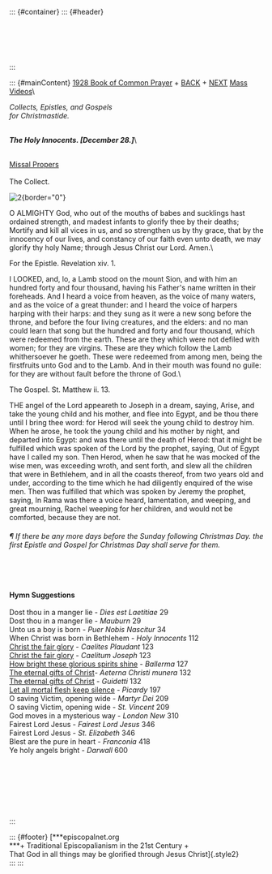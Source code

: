 ::: {#container}
::: {#header}
#  
:::

::: {#mainContent}
[1928 Book of Common Prayer](../index.html) + [BACK](stjohn.html) +
[NEXT](christmas1.html) [Mass
Videos](http://www.episcopalnet.org/DBS/Sedona/Sacraments/MassStream.html)\

*Collects, Epistles, and Gospels\
for Christmastide.*

*\
**The Holy Innocents. \[December 28.\]***\

[](../readings/ChristmasHolyInnocents.html#anchor1401812)\
[Missal Propers](Missal/Dec28.html)
[](http://www.episcopalnet.org/DBS/DOR.html#anchor1129459)\
\
The Collect.

![2](http://stats.superstats.com/b/ss/DAVIDMCMANNES/1){border="0"}

O ALMIGHTY God, who out of the mouths of babes and sucklings hast
ordained strength, and madest infants to glorify thee by their deaths;
Mortify and kill all vices in us, and so strengthen us by thy grace,
that by the innocency of our lives, and constancy of our faith even unto
death, we may glorify thy holy Name; through Jesus Christ our Lord.
Amen.\

For the Epistle. Revelation xiv. 1.

I LOOKED, and, lo, a Lamb stood on the mount Sion, and with him an
hundred forty and four thousand, having his Father\'s name written in
their foreheads. And I heard a voice from heaven, as the voice of many
waters, and as the voice of a great thunder: and I heard the voice of
harpers harping with their harps: and they sung as it were a new song
before the throne, and before the four living creatures, and the elders:
and no man could learn that song but the hundred and forty and four
thousand, which were redeemed from the earth. These are they which were
not defiled with women; for they are virgins. These are they which
follow the Lamb whithersoever he goeth. These were redeemed from among
men, being the firstfruits unto God and to the Lamb. And in their mouth
was found no guile: for they are without fault before the throne of
God.\

The Gospel. St. Matthew ii. 13.

THE angel of the Lord appeareth to Joseph in a dream, saying, Arise, and
take the young child and his mother, and flee into Egypt, and be thou
there until I bring thee word: for Herod will seek the young child to
destroy him. When he arose, he took the young child and his mother by
night, and departed into Egypt: and was there until the death of Herod:
that it might be fulfilled which was spoken of the Lord by the prophet,
saying, Out of Egypt have I called my son. Then Herod, when he saw that
he was mocked of the wise men, was exceeding wroth, and sent forth, and
slew all the children that were in Bethlehem, and in all the coasts
thereof, from two years old and under, according to the time which he
had diligently enquired of the wise men. Then was fulfilled that which
was spoken by Jeremy the prophet, saying, In Rama was there a voice
heard, lamentation, and weeping, and great mourning, Rachel weeping for
her children, and would not be comforted, because they are not.

###### *¶ If there be any more days before the Sunday following Christmas Day. the first Epistle and Gospel for Christmas Day shall serve for them.*

######  

**Hymn Suggestions**\
\
Dost thou in a manger lie - *Dies est Laetitiae* 29\
Dost thou in a manger lie - *Mauburn* 29\
Unto us a boy is born - *Puer Nobis Nascitur* 34\
When Christ was born in Bethlehem - *Holy Innocents* 112\
[Christ the fair
glory](http://www.episcopalnet.org/CHymnal/ACH/123-1.html) - *Caelites
Plaudant* 123\
[Christ the fair
glory](http://www.episcopalnet.org/CHymnal/ACH/123-2.html) - *Caelitum
Joseph* 123\
[How bright these glorious spirits
shine](http://www.episcopalnet.org/CHymnal/ACH/127.html) - *Ballerma*
127\
[The eternal gifts of
Christ](http://www.episcopalnet.org/CHymnal/ACH/132-1.html)*- Aeterna
Christi munera* 132\
[The eternal gifts of
Christ](http://www.episcopalnet.org/CHymnal/ACH/132-2.html) - *Guidetti*
132\
[Let all mortal flesh keep
silence](http://www.episcopalnet.org/CHymnal/ACH/197.html) - *Picardy*
197\
O saving Victim, opening wide - *Martyr Dei* 209\
O saving Victim, opening wide - *St. Vincent* 209\
God moves in a mysterious way - *London New* 310\
Fairest Lord Jesus - *Fairest Lord Jesus* 346\
Fairest Lord Jesus - *St.* *Elizabeth* 346\
Blest are the pure in heart - *Franconia* 418\
Ye holy angels bright - *Darwall* 600

 

#  
:::

::: {#footer}
[***episcopalnet.org\
***+ Traditional Episcopalianism in the 21st Century +\
That God in all things may be glorified through Jesus Christ]{.style2}\
:::
:::
